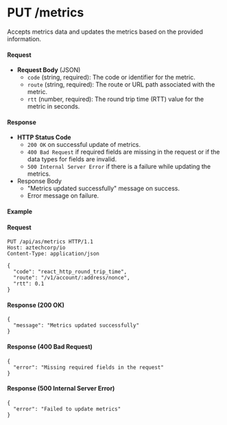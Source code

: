 # PUT /metrics

Accepts metrics data and updates the metrics based on the provided information.

#### Request

* **Request Body** (JSON)
  * `code` (string, required): The code or identifier for the metric.
  * `route` (string, required): The route or URL path associated with the metric.
  * `rtt` (number, required): The round trip time (RTT) value for the metric in seconds.

#### Response

* **HTTP Status Code**
  * `200 OK` on successful update of metrics.
  * `400 Bad Request` if required fields are missing in the request or if the data types for fields are invalid.
  * `500 Internal Server Error` if there is a failure while updating the metrics.
* Response Body
  * "Metrics updated successfully" message on success.
  * Error message on failure.

#### Example

#### Request

```
PUT /api/as/metrics HTTP/1.1
Host: aztechcorp/io
Content-Type: application/json

{
  "code": "react_http_round_trip_time",
  "route": "/v1/account/:address/nonce",
  "rtt": 0.1
}
```

#### Response (200 OK)

```
{
  "message": "Metrics updated successfully"
}
```

#### Response (400 Bad Request)

```
{
  "error": "Missing required fields in the request"
}
```

#### Response (500 Internal Server Error)

```
{
  "error": "Failed to update metrics"
}
```

